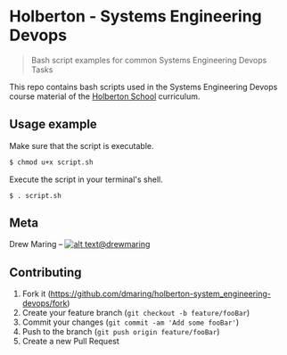 # Holberton - Systems Engineering Devops
> Bash script examples for common Systems Engineering Devops Tasks

This repo contains bash scripts used in the Systems Engineering Devops course material of the [Holberton School](http://www.holbertonschool.com) curriculum.

## Usage example
Make sure that the script is executable.

```bash
$ chmod u+x script.sh
```

Execute the script in your terminal's shell.

```
$ . script.sh
```

## Meta

Drew Maring – [![alt text][1.2]][1][@drewmaring](https://twitter.com/dbader_org)

## Contributing

1. Fork it (<https://github.com/dmaring/holberton-system_engineering-devops/fork>)
2. Create your feature branch (`git checkout -b feature/fooBar`)
3. Commit your changes (`git commit -am 'Add some fooBar'`)
4. Push to the branch (`git push origin feature/fooBar`)
5. Create a new Pull Request

<!-- Markdown link & img dfn's -->
[npm-image]: https://img.shields.io/npm/v/datadog-metrics.svg?style=flat-square
[npm-url]: https://npmjs.org/package/datadog-metrics
[npm-downloads]: https://img.shields.io/npm/dm/datadog-metrics.svg?style=flat-square
[travis-image]: https://img.shields.io/travis/dbader/node-datadog-metrics/master.svg?style=flat-square
[travis-url]: https://travis-ci.org/dbader/node-datadog-metrics
[wiki]: https://github.com/yourname/yourproject/wiki
[1.2]: http://i.imgur.com/wWzX9uB.png (twitter icon without padding)

<!-- links to your social media accounts -->

[1]: http://www.twitter.com/drewmaring
[2]: http://www.facebook.com/sednaoui
[3]: https://plus.google.com/+CarlSednaoui
[4]: http://carlsed.tumblr.com
[5]: http://dribbble.com/carlsednaoui
[6]: http://www.github.com/carlsednaoui